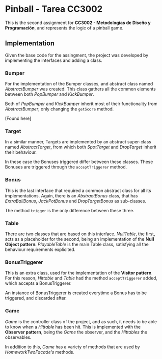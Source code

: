 # Pinball - Tarea CC3002

This is the second assignment for **CC3002 - Metodologías de Diseño y Programación**, and represents the logic of a pinball game.

## Implementation

Given the base code for the assingment, the project was developed by implementing the interfaces and adding a class.

### Bumper

For the implementation of the Bumper classes, and abstract class named *AbstractBumper* was created.
This class gathers all the common elements between both *PopBumper* and *KickBumper*. 

Both of *PopBumper* and *KickBumper* inherit most of their functionality from *AbstractBumper*, only changing the `getScore` method.

[Found here]

### Target

In a similar manner, Targets are implemented by an abstract super-class named *AbstractTarget*, from which
both *SpotTarget* and *DropTarget* inherit their behaviour.

In these case the Bonuses triggered differ between these classes. These Bonuses are triggered through the `acceptTriggerer` method.

### Bonus

This is the last interface that required a common abstract class for all its implementations. Again, there is an *AbstractBonus*
class, that has *ExtraBallBonus*, *JackPotBonus* and *DropTargetBonus* as sub-classes.

The method `trigger` is the only difference between these three.

### Table

There are two classes that are based on this interface. *NullTable*, the first, acts as a placeholder for the second, being an implementation
of the **Null Object pattern**. *PlayableTable* is the main Table class, satisfying all the behaviour requirements explicited.

### BonusTriggerer

This is an extra class, used for the implementation of the **Visitor pattern**. For this reason, *Hittable* and *Table* had the method
`acceptTriggerer` added, which accepts a BonusTriggerer.

An instance of BonusTriggerer is created everytime a Bonus has to be triggered, and discarded after.

### Game

*Game* is the controller class of the project, and as such, it needs to be able to know when a *Hittable* has been hit.
This is implemented with the **Observer pattern**, being the *Game* the observer, and the *Hittables* the observables.

In addition to this, *Game* has a variety of methods that are used by *HomeworkTwoFacade's* methods. 